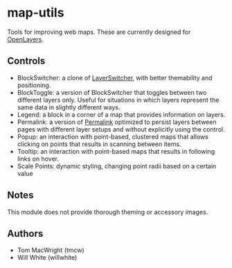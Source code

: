 # map-utils

Tools for improving web maps. These are currently designed for [OpenLayers](http://openlayers.org/).

## Controls

* BlockSwitcher: a clone of [LayerSwitcher](http://dev.openlayers.org/docs/files/OpenLayers/Control/LayerSwitcher-js.html), with better themability and positioning.
* BlockToggle: a version of BlockSwitcher that toggles between two different layers only. Useful for situations in which layers represent the same data in slightly different ways.
* Legend: a block in a corner of a map that provides information on layers.
* Permalink: a version of [Permalink](http://dev.openlayers.org/docs/files/OpenLayers/Control/Permalink-js.html) optimized to persist layers between pages with different layer setups and without explicitly using the control.
* Popup: an interaction with point-based, clustered maps that allows clicking on points that results in scanning between items.
* Tooltip: an interaction with point-based maps that results in following links on hover.
* Scale Points: dynamic styling, changing point radii based on a certain value

## Notes

This module does not provide thorough theming or accessory images.

## Authors

- Tom MacWright (tmcw)
- Will White (willwhite)
